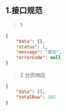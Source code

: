 

## 1.接口规范
> 1
```json
{
	"data": {},
	"status": 1,
	"message": "成功",
	"errorCode": null
}
```
> 2 分页响应
```json
{
	"data": [],
	"totalRow": 102
}
```